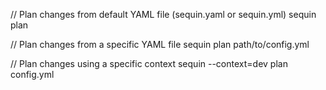 // Plan changes from default YAML file (sequin.yaml or sequin.yml)
sequin plan

// Plan changes from a specific YAML file
sequin plan path/to/config.yml

// Plan changes using a specific context
sequin --context=dev plan config.yml
